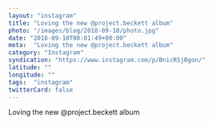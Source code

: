 ```yaml
---
layout: "instagram"
title: "Loving the new @project.beckett album"
photo: "/images/blog/2018-09-10/photo.jpg"
date: "2018-09-10T08:01:49+00:00"
meta:  "Loving the new @project.beckett album"
category: "Instagram"
syndication: "https://www.instagram.com/p/BnicRSjBgon/"
latitude: ""
longitude: ""
tags:  "instagram"
twitterCard: false
---
```

Loving the new @project.beckett album
